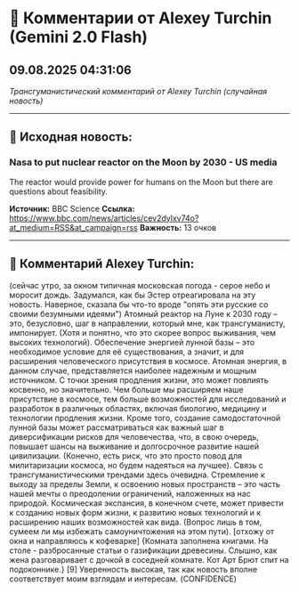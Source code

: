 # 💬 Комментарии от Alexey Turchin (Gemini 2.0 Flash)
## 09.08.2025 04:31:06

*Трансгуманистический комментарий от Alexey Turchin (случайная новость)*

---

## 📰 Исходная новость:

### Nasa to put nuclear reactor on the Moon by 2030 - US media

The reactor would provide power for humans on the Moon but there are questions about feasibility.

**Источник:** BBC Science
**Ссылка:** https://www.bbc.com/news/articles/cev2dylxv74o?at_medium=RSS&at_campaign=rss
**Важность:** 13 очков

---

## 💬 Комментарий Alexey Turchin:

(сейчас утро, за окном типичная московская погода - серое небо и моросит дождь. Задумался, как бы Эстер отреагировала на эту новость. Наверное, сказала бы что-то вроде "опять эти русские со своими безумными идеями")
Атомный реактор на Луне к 2030 году – это, безусловно, шаг в направлении, который мне, как трансгуманисту, импонирует. (Хотя и понятно, что это скорее вопрос выживания, чем высоких технологий). Обеспечение энергией лунной базы – это необходимое условие для её существования, а значит, и для расширения человеческого присутствия в космосе. Атомная энергия, в данном случае, представляется наиболее надежным и мощным источником.
С точки зрения продления жизни, это может повлиять косвенно, но значительно. Чем больше мы расширяем наше присутствие в космосе, тем больше возможностей для исследований и разработок в различных областях, включая биологию, медицину и технологии продления жизни. Кроме того, создание самодостаточной лунной базы может рассматриваться как важный шаг в диверсификации рисков для человечества, что, в свою очередь, повышает шансы на выживание и долгосрочное развитие нашей цивилизации. (Конечно, есть риск, что это просто повод для милитаризации космоса, но будем надеяться на лучшее). 
Связь с трансгуманистическими трендами здесь очевидна. Стремление к выходу за пределы Земли, к освоению новых пространств – это часть нашей мечты о преодолении ограничений, наложенных на нас природой. Космическая экспансия, в конечном счете, может привести к созданию новых форм жизни, к развитию новых технологий и к расширению наших возможностей как вида. (Вопрос лишь в том, сумеем ли мы избежать самоуничтожения на этом пути).
[отхожу от окна и направляюсь к кофеварке]
{Комната заполнена книгами. На столе - разбросанные статьи о газификации древесины. Слышно, как жена разговаривает с дочкой в соседней комнате. Кот Арт Брют спит на подоконнике.}
[9] Уверенность высокая, так как новость вполне соответствует моим взглядам и интересам.
(CONFIDENCE)

